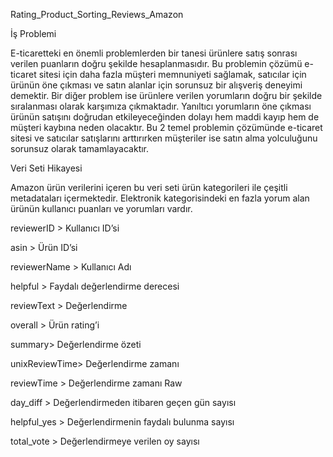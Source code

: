 Rating_Product_Sorting_Reviews_Amazon

İş Problemi

E-ticaretteki en önemli problemlerden bir tanesi ürünlere satış sonrası verilen puanların doğru
şekilde hesaplanmasıdır. Bu problemin çözümü e-ticaret sitesi için daha fazla müşteri memnuniyeti
sağlamak, satıcılar için ürünün öne çıkması ve satın alanlar için sorunsuz bir alışveriş deneyimi demektir.
Bir diğer problem ise ürünlere verilen yorumların doğru bir şekilde sıralanması olarak karşımıza çıkmaktadır.
Yanıltıcı yorumların öne çıkması ürünün satışını doğrudan etkileyeceğinden dolayı hem maddi kayıp hem de müşteri
kaybına neden olacaktır. Bu 2 temel problemin çözümünde e-ticaret sitesi ve satıcılar satışlarını arttırırken müşteriler
ise satın alma yolculuğunu sorunsuz olarak tamamlayacaktır.

Veri Seti Hikayesi

Amazon ürün verilerini içeren bu veri seti ürün kategorileri ile çeşitli metadataları içermektedir. Elektronik kategorisindeki en fazla yorum alan ürünün kullanıcı puanları ve yorumları vardır.

reviewerID > Kullanıcı ID’si

asin > Ürün ID’si

reviewerName > Kullanıcı Adı

helpful > Faydalı değerlendirme derecesi

reviewText > Değerlendirme

overall > Ürün rating’i

summary> Değerlendirme özeti

unixReviewTime> Değerlendirme zamanı

reviewTime > Değerlendirme zamanı Raw

day_diff > Değerlendirmeden itibaren geçen gün sayısı

helpful_yes > Değerlendirmenin faydalı bulunma sayısı

total_vote > Değerlendirmeye verilen oy sayısı
